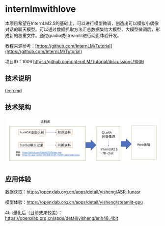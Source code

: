 # internlmwithlove
本项目希望在InternLM2.5的基础上，可以进行模型微调，创造出可以模拟小偶像对话的聊天模型。可以通过数据抓取方法汇总数据集给大模型，大模型微调后，形成新的权重文件。通过gradio或streamlit进行网页体验开发。

教程来源参考：[https://github.com/InternLM/Tutorial](https://github.com/InternLM/Tutorial)

项目ID：1006 https://github.com/InternLM/Tutorial/discussions/1006

## 技术说明
[tech.md](tech.md)

## 技术架构

![](技术架构图.png)

## 应用体验

数据获取：https://openxlab.org.cn/apps/detail/yisheng/ASR-funasr

模型体验：https://openxlab.org.cn/apps/detail/yisheng/steamlit-gpu

4bit量化后（目前效果较差）：https://openxlab.org.cn/apps/detail/yisheng/snh48_4bit
